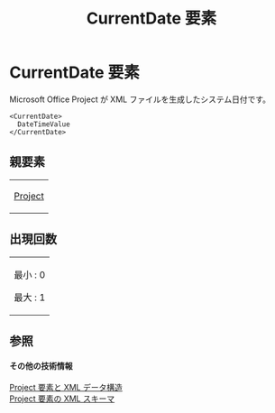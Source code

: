 ﻿---
title: CurrentDate 要素
TOCTitle: CurrentDate 要素
ms:assetid: a79bd181-eff3-421d-873c-e87bc882e0fc
ms:mtpsurl: https://msdn.microsoft.com/ja-jp/library/Bb968629(v=office.12)
ms:contentKeyID: 16744033
ms.date: 06/30/2008
mtps_version: v=office.12
ms.translationtype: HT
---

# CurrentDate 要素

Microsoft Office Project が XML ファイルを生成したシステム日付です。

    <CurrentDate>
      DateTimeValue
    </CurrentDate>

## 親要素

<table>
<colgroup>
<col style="width: 100%" />
</colgroup>
<tbody>
<tr class="odd">
<td><p><a href="project-element.md">Project</a></p></td>
</tr>
</tbody>
</table>


## 出現回数


<table>
<colgroup>
<col style="width: 100%" />
</colgroup>
<tbody>
<tr class="odd">
<td><p>最小 : 0</p>
<p>最大 : 1</p></td>
</tr>
</tbody>
</table>


## 参照

#### その他の技術情報

[Project 要素と XML データ構造](project-elements-and-xml-structure.md)  
[Project 要素の XML スキーマ](xml-schema-for-the-project-element.md)

